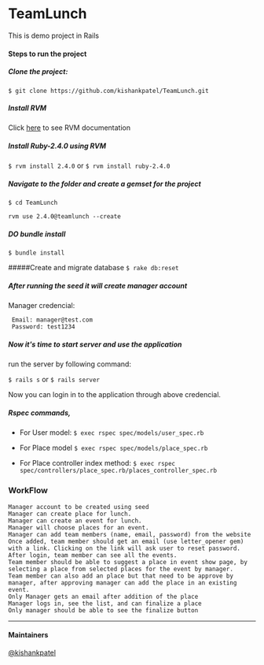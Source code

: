 # TeamLunch
This is demo project in Rails

#### Steps to run the project

##### Clone the project:
`$ git clone https://github.com/kishankpatel/TeamLunch.git`
##### Install RVM
Click [here](https://rvm.io/) to see RVM documentation

##### Install Ruby-2.4.0 using RVM
`$ rvm install 2.4.0` or `$ rvm install ruby-2.4.0`
##### Navigate to the folder and create a _gemset_ for the project
`$ cd TeamLunch`

``rvm use 2.4.0@teamlunch --create``

##### DO bundle install
`$ bundle install`

#####Create and migrate database
`$ rake db:reset`

##### After running the seed it will create manager account
Manager credencial:

     Email: manager@test.com
     Password: test1234

##### Now it's time to start server and use the application
run the server by following command: 

`$ rails s` or `$ rails server`

Now you can login in to the application through above credencial.

##### Rspec commands,
* For User model: 
     `$ exec rspec spec/models/user_spec.rb`

* For Place model
     `$ exec rspec spec/models/place_spec.rb`
* For Place controller index method:
     `$ exec rspec spec/controllers/place_spec.rb/places_controller_spec.rb`


### WorkFlow
    Manager account to be created using seed
    Manager can create place for lunch.
    Manager can create an event for lunch.
    Manager will choose places for an event.
    Manager can add team members (name, email, password) from the website
    Once added, team member should get an email (use letter_opener gem) with a link. Clicking on the link will ask user to reset password.
    After login, team member can see all the events.
    Team member should be able to suggest a place in event show page, by selecting a place from selected places for the event by manager.
    Team member can also add an place but that need to be approve by manager, after approving manager can add the place in an existing event.
    Only Manager gets an email after addition of the place
    Manager logs in, see the list, and can finalize a place
    Only manager should be able to see the finalize button 


---

#### Maintainers
[@kishankpatel](https://github.com/kishankpatel)
